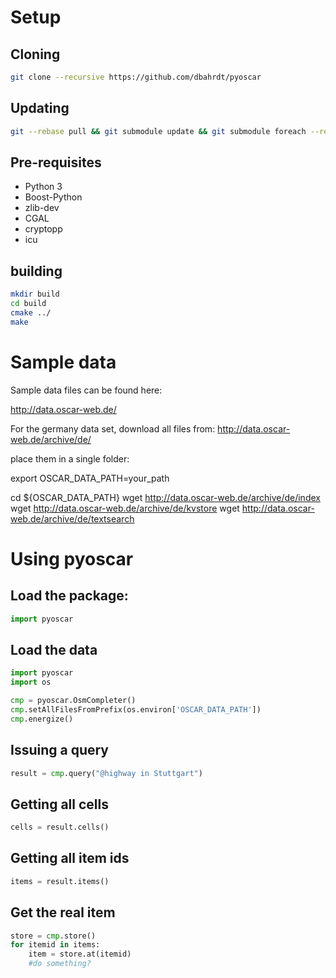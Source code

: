 # Setup
## Cloning

```Bash
git clone --recursive https://github.com/dbahrdt/pyoscar
```

## Updating
```Bash
git --rebase pull && git submodule update && git submodule foreach --recursive git submodule update
```

## Pre-requisites
 - Python 3
 - Boost-Python
 - zlib-dev
 - CGAL
 - cryptopp
 - icu


## building
```Bash
mkdir build
cd build
cmake ../
make
```

# Sample data

Sample data files can be found here:

http://data.oscar-web.de/

For the germany data set, download all files from:
http://data.oscar-web.de/archive/de/

place them in a single folder:

export OSCAR_DATA_PATH=your_path

cd ${OSCAR_DATA_PATH}
wget http://data.oscar-web.de/archive/de/index
wget http://data.oscar-web.de/archive/de/kvstore
wget http://data.oscar-web.de/archive/de/textsearch

# Using pyoscar
## Load the package:
```python
import pyoscar
```

## Load the data
```python
import pyoscar
import os

cmp = pyoscar.OsmCompleter()
cmp.setAllFilesFromPrefix(os.environ['OSCAR_DATA_PATH'])
cmp.energize()
```

## Issuing a query
```python
result = cmp.query("@highway in Stuttgart")
```

## Getting all cells
```python
cells = result.cells()
```

## Getting all item ids
```python
items = result.items()
```

## Get the real item
```python
store = cmp.store()
for itemid in items:
	item = store.at(itemid)
	#do something?
```
